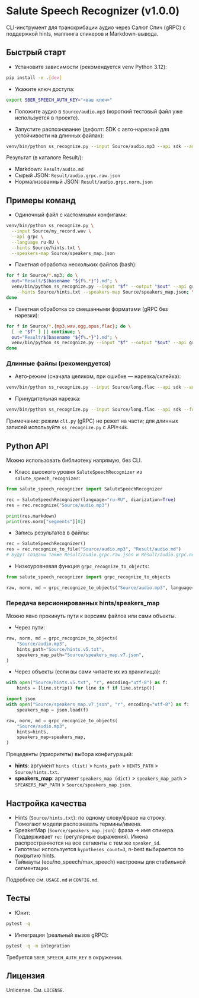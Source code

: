 # Salute Speech Recognizer (v1.0.0)

CLI-инструмент для транскрибации аудио через Салют Спич (gRPC) с поддержкой hints, маппинга спикеров и Markdown-вывода.

## Быстрый старт

- Установите зависимости (рекомендуется venv Python 3.12):
```bash
pip install -e .[dev]
```

- Укажите ключ доступа:
```bash
export SBER_SPEECH_AUTH_KEY="<ваш ключ>"
```

- Положите аудио в `Source/audio.mp3` (короткий тестовый файл уже используется в проекте).

- Запустите распознавание (дефолт: SDK с авто‑нарезкой для устойчивости на длинных файлах):
```bash
venv/bin/python ss_recognize.py --input Source/audio.mp3 --api sdk --auto-chunk --chunk-seconds 300
```
Результат (в каталоге Result/):
- Markdown: `Result/audio.md`
- Сырый JSON: `Result/audio.grpc.raw.json`
- Нормализованный JSON: `Result/audio.grpc.norm.json`

## Примеры команд

- Одиночный файл с кастомными конфигами:
```bash
venv/bin/python ss_recognize.py \
  --input Source/my_record.wav \
  --api grpc \
  --language ru-RU \
  --hints Source/hints.txt \
  --speakers-map Source/speakers_map.json
```

- Пакетная обработка нескольких файлов (bash):
```bash
for f in Source/*.mp3; do \
  out="Result/$(basename "${f%.*}").md"; \
  venv/bin/python ss_recognize.py --input "$f" --output "$out" --api grpc \
    --hints Source/hints.txt --speakers-map Source/speakers_map.json; \
done
```

- Пакетная обработка со смешанными форматами (gRPC без нарезки):
```bash
for f in Source/*.{mp3,wav,ogg,opus,flac}; do \
  [ -e "$f" ] || continue; \
  out="Result/$(basename "${f%.*}").md"; \
  venv/bin/python ss_recognize.py --input "$f" --output "$out" --api grpc; \
done
```

### Длинные файлы (рекомендуется)

- Авто‑режим (сначала целиком, при ошибке — нарезка/склейка):
```bash
venv/bin/python ss_recognize.py --input Source/long.flac --api sdk --auto-chunk --chunk-seconds 300
```

- Принудительная нарезка:
```bash
venv/bin/python ss_recognize.py --input Source/long.flac --api sdk --force-chunked --chunk-seconds 300
```

Примечание: режим `cli.py` (gRPC) не режет на части; для длинных записей используйте `ss_recognize.py` с API=`sdk`.

## Python API

Можно использовать библиотеку напрямую, без CLI.

- Класс высокого уровня `SaluteSpeechRecognizer` из `salute_speech_recognizer`:
```python
from salute_speech_recognizer import SaluteSpeechRecognizer

rec = SaluteSpeechRecognizer(language="ru-RU", diarization=True)
res = rec.recognize("Source/audio.mp3")

print(res.markdown)
print(res.norm["segments"][0])
```

- Запись результатов в файлы:
```python
rec = SaluteSpeechRecognizer()
res = rec.recognize_to_file("Source/audio.mp3", "Result/audio.md")
# Будут созданы также Result/audio.grpc.raw.json и Result/audio.grpc.norm.json
```

- Низкоуровневая функция `grpc_recognize_to_objects`:
```python
from salute_speech_recognizer import grpc_recognize_to_objects

raw, norm, md = grpc_recognize_to_objects("Source/audio.mp3", language="ru-RU", diarization=True)
```

### Передача версионированных hints/speakers_map

Можно явно прокинуть пути к версиям файлов или сами объекты.

- Через пути:
```python
raw, norm, md = grpc_recognize_to_objects(
    "Source/audio.mp3",
    hints_path="Source/hints.v5.txt",
    speakers_map_path="Source/speakers_map.v7.json",
)
```

- Через объекты (если вы сами читаете их из хранилища):
```python
with open("Source/hints.v5.txt", "r", encoding="utf-8") as f:
    hints = [line.strip() for line in f if line.strip()]

import json
with open("Source/speakers_map.v7.json", "r", encoding="utf-8") as f:
    speakers_map = json.load(f)

raw, norm, md = grpc_recognize_to_objects(
    "Source/audio.mp3",
    hints=hints,
    speakers_map=speakers_map,
)
```

Прецеденты (приоритеты) выбора конфигураций:

- **hints**: аргумент `hints (list)` > `hints_path` > `HINTS_PATH` > `Source/hints.txt`.
- **speakers_map**: аргумент `speakers_map (dict)` > `speakers_map_path` > `SPEAKERS_MAP_PATH` > `Source/speakers_map.json`.

## Настройка качества

- Hints (`Source/hints.txt`): по одному слову/фразе на строку. Помогают модели распознавать термины/имена.
- SpeakerMap (`Source/speakers_map.json`): фраза → имя спикера. Поддерживает `re:` (регулярные выражения). Имена распространяются на все сегменты с тем же `speaker_id`.
- Гипотезы: используется `hypotheses_count=3`, n-best выбирается по покрытию hints.
- Таймауты (eou/no_speech/max_speech) настроены для стабильной сегментации.

Подробнее см. `USAGE.md` и `CONFIG.md`.

## Тесты

- Юнит:
```bash
pytest -q
```
- Интеграция (реальный вызов gRPC):
```bash
pytest -q -m integration
```
Требуется `SBER_SPEECH_AUTH_KEY` в окружении. 

## Лицензия

Unlicense. См. `LICENSE`.

